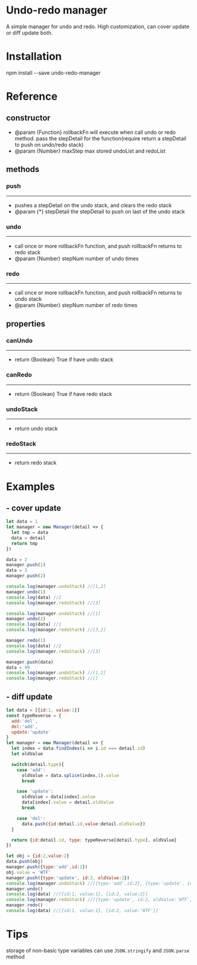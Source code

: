 # Undo-redo manager
A simple manager for undo and redo. High customization, can cover update or diff update both.
# Installation
npm install --save undo-redo-manager


# Reference
## constructor
- @param {Function} rollbackFn will execute when call undo or redo method. pass the stepDetail for the function(require return a stepDetail to push on undo/redo stack)
- @param {Number} maxStep max stored undoList and redoList

## methods
### push <hr/>
- pushes a stepDetail on the undo stack, and clears the redo stack
- @param {*} stepDetail the stepDetail to push on last of the undo stack
### undo <hr/>
- call once or more rollbackFn function, and push rollbackFn returns to redo stack
- @param {Number} stepNum number of undo times
### redo <hr/>
- call once or more rollbackFn function, and push rollbackFn returns to undo stack
- @param {Number} stepNum number of redo times

## properties
### canUndo <hr/>
- return {Boolean} True if have undo stack
### canRedo <hr/>
- return {Boolean} True if have redo stack
### undoStack <hr/>
- return undo stack
### redoStack <hr/>
- return redo stack


# Examples
## - cover update
```js
let data = 1
let manager = new Manager(detail => {
  let tmp = data
  data = detail
  return tmp
})

data = 2
manager.push(1)
data = 3
manager.push(2)

console.log(manager.undoStack) //[1,2]
manager.undo(1)
console.log(data) //2
console.log(manager.redoStack) //[3]

console.log(manager.undoStack) //[1]
manager.undo(2)
console.log(data) //1
console.log(manager.redoStack) //[3,2]

manager.redo(1)
console.log(data) //2
console.log(manager.redoStack) //[3]

manager.push(data)
data = 99
console.log(manager.undoStack) //[1,2]
console.log(manager.redoStack) //[]
```

## - diff update
```js
let data = [{id:1, value:1}]
const typeReverse = {
  add:'del',
  del:'add',
  update:'update'
}
let manager = new Manager(detail => {
  let index = data.findIndex(i => i.id === detail.id)
  let oldValue

  switch(detail.type){
    case 'add':
      oldValue = data.splice(index,1).value
      break

    case 'update':
      oldValue = data[index].value
      data[index].value = detail.oldValue
      break

    case 'del':
      data.push({id:detail.id,value:detail.oldValue})
  }

  return {id:detail.id, type: typeReverse[detail.type], oldValue}
})

let obj = {id:2,value:2}
data.push(obj)
manager.push({type:'add',id:2})
obj.value = 'WTF'
manager.push({type:'update', id:2, oldValue:2})
console.log(manager.undoStack) //[{type:'add',id:2}, {type:'update', id:2, oldValue:2}]
manager.undo()
console.log(data) //[{id:1, value:1}, {id:2, value:2}]
console.log(manager.redoStack) //[{type:'update', id:2, oldValue:'WTF'}]
manager.redo()
console.log(data) //[{id:1, value:1}, {id:2, value:'WTF'}]
```


# Tips
storage of non-basic type variables can use `JSON.stringify` and `JSON.parse` method
